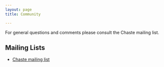 ```yaml
---
layout: page
title: Community

---
```


For general questions and comments please consult the Chaste mailing list.


## Mailing Lists
* [Chaste mailing list](https://web.maillist.ox.ac.uk/ox/subscribe/chaste-users)
